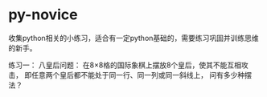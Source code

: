 # py-novice
收集python相关的小练习，适合有一定python基础的，需要练习巩固并训练思维的新手。

练习一：
八皇后问题：
在8×8格的国际象棋上摆放8个皇后，使其不能互相攻击，
即任意两个皇后都不能处于同一行、同一列或同一斜线上，
问有多少种摆法？

